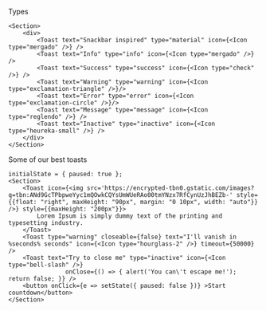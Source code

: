 Types

    <Section>
        <div>
            <Toast text="Snackbar inspired" type="material" icon={<Icon type="mergado" />} />
            <Toast text="Info" type="info" icon={<Icon type="mergado" />} />
            <Toast text="Success" type="success" icon={<Icon type="check" />} />
            <Toast text="Warning" type="warning" icon={<Icon type="exclamation-triangle" />}/>
            <Toast text="Error" type="error" icon={<Icon type="exclamation-circle" />}/>
            <Toast text="Message" type="message" icon={<Icon type="reglendo" />} />
            <Toast text="Inactive" type="inactive" icon={<Icon type="heureka-small" />} />
        </div>
    </Section>


Some of our best toasts

    initialState = { paused: true };
    <Section>
        <Toast icon={<img src='https://encrypted-tbn0.gstatic.com/images?q=tbn:ANd9GcTPbpweYyc1mQOwkCQYsUmWUeRAo00tmYNzx7RfCynUzJhBEZb-' style={{float: "right", maxHeight: "90px", margin: "0 10px", width: "auto"}} />} style={{maxHeight: "200px"}}>
            Lorem Ipsum is simply dummy text of the printing and typesetting industry.
        </Toast>
        <Toast type="warning" closeable={false} text="I'll vanish in %seconds% seconds" icon={<Icon type="hourglass-2" />} timeout={50000} />
        <Toast text="Try to close me" type="inactive" icon={<Icon type="bell-slash" />}
                    onClose={() => { alert('You can\'t escape me!'); return false; }} />
        <button onClick={e => setState({ paused: false })} >Start countdown</button>
    </Section>